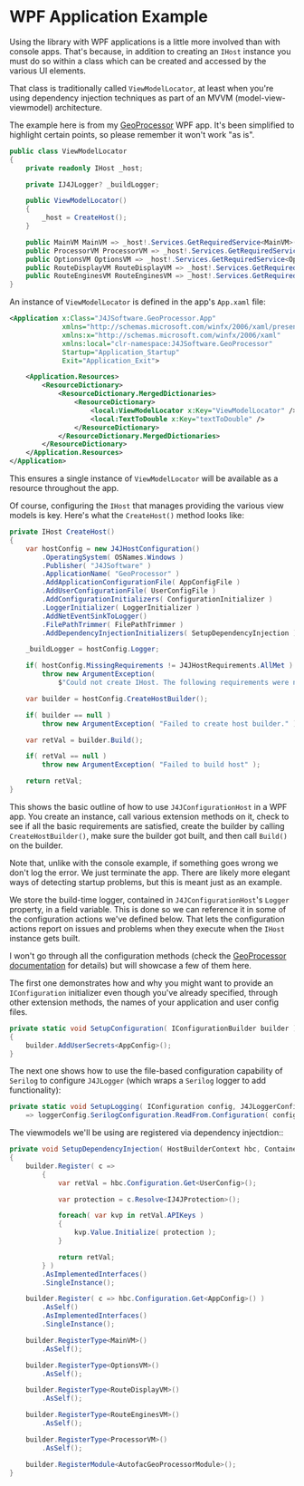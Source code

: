 # WPF Application Example

Using the library with WPF applications is a little more involved than with console apps. That's because, in addition to creating an `IHost` instance you must do so within a class which can be created and accessed by the various UI elements.

That class is traditionally called `ViewModelLocator`, at least when you're using dependency injection techniques as part of an MVVM (model-view-viewmodel) architecture. 

The example here is from my [GeoProcessor](https://github.com/markolbert/GeoProcessor) WPF app. It's been simplified to highlight certain points, so please remember it won't work "as is".

```csharp
public class ViewModelLocator
{
    private readonly IHost _host;

    private IJ4JLogger? _buildLogger;

    public ViewModelLocator()
    {
        _host = CreateHost();
    }

    public MainVM MainVM => _host!.Services.GetRequiredService<MainVM>();
    public ProcessorVM ProcessorVM => _host!.Services.GetRequiredService<ProcessorVM>();
    public OptionsVM OptionsVM => _host!.Services.GetRequiredService<OptionsVM>();
    public RouteDisplayVM RouteDisplayVM => _host!.Services.GetRequiredService<RouteDisplayVM>();
    public RouteEnginesVM RouteEnginesVM => _host!.Services.GetRequiredService<RouteEnginesVM>();
}
```

An instance of `ViewModelLocator` is defined in the app's `App.xaml` file:

```xml
<Application x:Class="J4JSoftware.GeoProcessor.App"
             xmlns="http://schemas.microsoft.com/winfx/2006/xaml/presentation"
             xmlns:x="http://schemas.microsoft.com/winfx/2006/xaml"
             xmlns:local="clr-namespace:J4JSoftware.GeoProcessor"
             Startup="Application_Startup"
             Exit="Application_Exit">

    <Application.Resources>
        <ResourceDictionary>
            <ResourceDictionary.MergedDictionaries>
                <ResourceDictionary>
                    <local:ViewModelLocator x:Key="ViewModelLocator" />
                    <local:TextToDouble x:Key="textToDouble" />
                </ResourceDictionary>
            </ResourceDictionary.MergedDictionaries>
        </ResourceDictionary>
    </Application.Resources>
</Application>
```

This ensures a single instance of `ViewModelLocator` will be available as a resource throughout the app.

Of course, configuring the `IHost` that manages providing the various view models is key. Here's what the `CreateHost()` method looks like:

```csharp
private IHost CreateHost()
{
    var hostConfig = new J4JHostConfiguration()
        .OperatingSystem( OSNames.Windows )
        .Publisher( "J4JSoftware" )
        .ApplicationName( "GeoProcessor" )
        .AddApplicationConfigurationFile( AppConfigFile )
        .AddUserConfigurationFile( UserConfigFile )
        .AddConfigurationInitializers( ConfigurationInitializer )
        .LoggerInitializer( LoggerInitializer )
        .AddNetEventSinkToLogger()
        .FilePathTrimmer( FilePathTrimmer )
        .AddDependencyInjectionInitializers( SetupDependencyInjection );

    _buildLogger = hostConfig.Logger;

    if( hostConfig.MissingRequirements != J4JHostRequirements.AllMet )
        throw new ArgumentException(
            $"Could not create IHost. The following requirements were not met: {hostConfig.MissingRequirements.ToText()}" );

    var builder = hostConfig.CreateHostBuilder();

    if( builder == null )
        throw new ArgumentException( "Failed to create host builder." );

    var retVal = builder.Build();

    if( retVal == null )
        throw new ArgumentException( "Failed to build host" );

    return retVal;
}
```

This shows the basic outline of how to use `J4JConfigurationHost` in a WPF app. You create an instance, call various extension methods on it, check to see if all the basic requirements are satisfied, create the builder by calling `CreateHostBuilder()`, make sure the builder got built, and then call `Build()` on the builder.

Note that, unlike with the console example, if something goes wrong we don't log the error. We just terminate the app. There are likely more elegant ways of detecting startup problems, but this is meant just as an example.

We store the build-time logger, contained in `J4JConfigurationHost`'s `Logger` property, in a field variable. This is done so we can reference it in some of the configuration actions we've defined below. That lets the configuration actions report on issues and problems when they execute when the `IHost` instance gets built.

I won't go through all the configuration methods (check the [GeoProcessor documentation](https://github.com/markolbert/GeoProcessor) for details) but will showcase a few of them here.

The first one demonstrates how and why you might want to provide an `IConfiguration` initializer even though you've already specified, through other extension methods, the names of your application and user config files.

```csharp
private static void SetupConfiguration( IConfigurationBuilder builder )
{
    builder.AddUserSecrets<AppConfig>();
}
```

The next one shows how to use the file-based configuration capability of `Serilog` to configure `J4JLogger` (which wraps a `Serilog` logger to add functionality):

```csharp
private static void SetupLogging( IConfiguration config, J4JLoggerConfiguration loggerConfig )
    => loggerConfig.SerilogConfiguration.ReadFrom.Configuration( config );
```

The viewmodels we'll be using are registered via dependency injectdion::

```csharp
private void SetupDependencyInjection( HostBuilderContext hbc, ContainerBuilder builder )
{
    builder.Register( c =>
        {
            var retVal = hbc.Configuration.Get<UserConfig>();

            var protection = c.Resolve<IJ4JProtection>();

            foreach( var kvp in retVal.APIKeys )
            {
                kvp.Value.Initialize( protection );
            }

            return retVal;
        } )
        .AsImplementedInterfaces()
        .SingleInstance();

    builder.Register( c => hbc.Configuration.Get<AppConfig>() )
        .AsSelf()
        .AsImplementedInterfaces()
        .SingleInstance();

    builder.RegisterType<MainVM>()
        .AsSelf();

    builder.RegisterType<OptionsVM>()
        .AsSelf();

    builder.RegisterType<RouteDisplayVM>()
        .AsSelf();

    builder.RegisterType<RouteEnginesVM>()
        .AsSelf();

    builder.RegisterType<ProcessorVM>()
        .AsSelf();

    builder.RegisterModule<AutofacGeoProcessorModule>();
}
```
